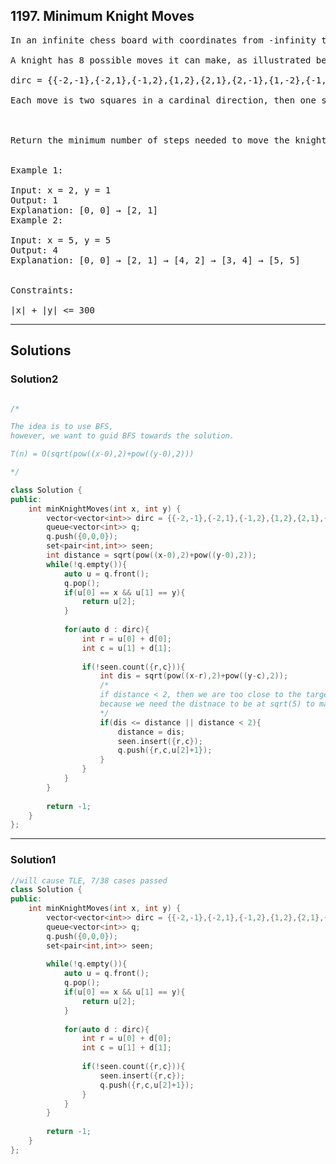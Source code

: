 ## 1197. Minimum Knight Moves
<pre>
In an infinite chess board with coordinates from -infinity to +infinity, you have a knight at square [0, 0].

A knight has 8 possible moves it can make, as illustrated below. 

dirc = {{-2,-1},{-2,1},{-1,2},{1,2},{2,1},{2,-1},{1,-2},{-1,-2}};

Each move is two squares in a cardinal direction, then one square in an orthogonal direction.



Return the minimum number of steps needed to move the knight to the square [x, y].  It is guaranteed the answer exists.
 

Example 1:

Input: x = 2, y = 1
Output: 1
Explanation: [0, 0] → [2, 1]
Example 2:

Input: x = 5, y = 5
Output: 4
Explanation: [0, 0] → [2, 1] → [4, 2] → [3, 4] → [5, 5]
 

Constraints:

|x| + |y| <= 300
</pre>

-----------------------------------------------------------

## Solutions
### Solution2
```c++

/*

The idea is to use BFS,
however, we want to guid BFS towards the solution.

T(n) = O(sqrt(pow((x-0),2)+pow((y-0),2)))

*/

class Solution {
public:
    int minKnightMoves(int x, int y) {
        vector<vector<int>> dirc = {{-2,-1},{-2,1},{-1,2},{1,2},{2,1},{2,-1},{1,-2},{-1,-2}};
        queue<vector<int>> q;
        q.push({0,0,0});
        set<pair<int,int>> seen;
        int distance = sqrt(pow((x-0),2)+pow((y-0),2));
        while(!q.empty()){
            auto u = q.front();
            q.pop();
            if(u[0] == x && u[1] == y){
                return u[2];
            }
            
            for(auto d : dirc){
                int r = u[0] + d[0];
                int c = u[1] + d[1];
                
                if(!seen.count({r,c})){
                    int dis = sqrt(pow((x-r),2)+pow((y-c),2));
                    /*
                    if distance < 2, then we are too close to the target,
                    because we need the distnace to be at sqrt(5) to make it work
                    */
                    if(dis <= distance || distance < 2){
                        distance = dis;
                        seen.insert({r,c});
                        q.push({r,c,u[2]+1});                        
                    }
                }
            }
        }
        
        return -1;
    }
};


````
----------------------------------------------------------
### Solution1

```c++
//will cause TLE, 7/38 cases passed
class Solution {
public:
    int minKnightMoves(int x, int y) {
        vector<vector<int>> dirc = {{-2,-1},{-2,1},{-1,2},{1,2},{2,1},{2,-1},{1,-2},{-1,-2}};
        queue<vector<int>> q;
        q.push({0,0,0});
        set<pair<int,int>> seen;
        
        while(!q.empty()){
            auto u = q.front();
            q.pop();
            if(u[0] == x && u[1] == y){
                return u[2];
            }
            
            for(auto d : dirc){
                int r = u[0] + d[0];
                int c = u[1] + d[1];
                
                if(!seen.count({r,c})){
                    seen.insert({r,c});
                    q.push({r,c,u[2]+1});
                }
            }
        }
        
        return -1;
    }
};

```
